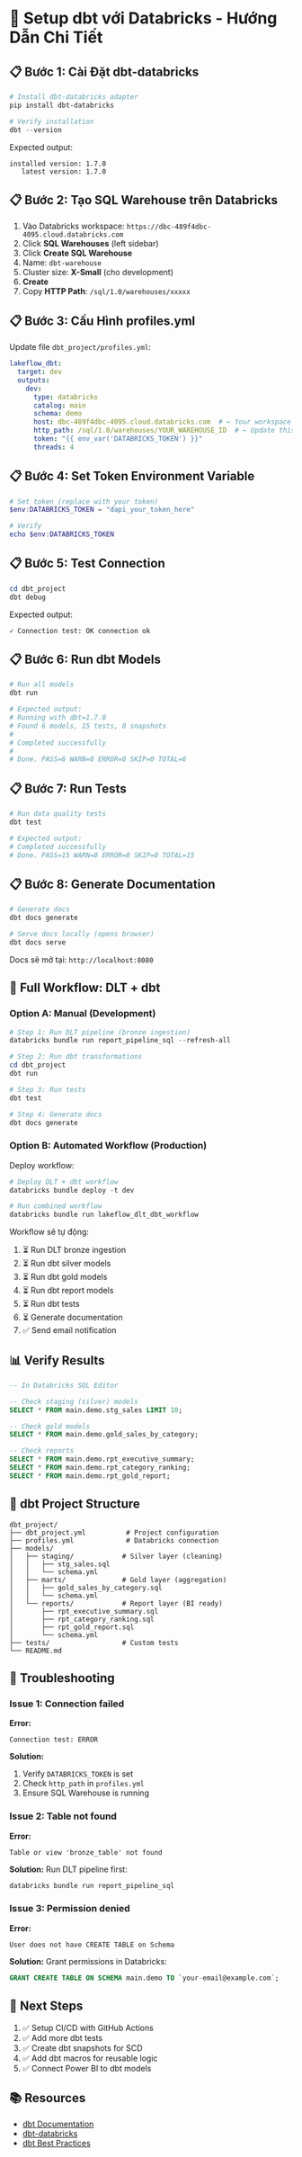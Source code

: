 # 🚀 Setup dbt với Databricks - Hướng Dẫn Chi Tiết

## 📋 Bước 1: Cài Đặt dbt-databricks

```powershell
# Install dbt-databricks adapter
pip install dbt-databricks

# Verify installation
dbt --version
```

Expected output:
```
installed version: 1.7.0
   latest version: 1.7.0
```

## 📋 Bước 2: Tạo SQL Warehouse trên Databricks

1. Vào Databricks workspace: `https://dbc-489f4dbc-4095.cloud.databricks.com`
2. Click **SQL Warehouses** (left sidebar)
3. Click **Create SQL Warehouse**
4. Name: `dbt-warehouse`
5. Cluster size: **X-Small** (cho development)
6. **Create**
7. Copy **HTTP Path**: `/sql/1.0/warehouses/xxxxx`

## 📋 Bước 3: Cấu Hình profiles.yml

Update file `dbt_project/profiles.yml`:

```yaml
lakeflow_dbt:
  target: dev
  outputs:
    dev:
      type: databricks
      catalog: main
      schema: demo
      host: dbc-489f4dbc-4095.cloud.databricks.com  # ← Your workspace
      http_path: /sql/1.0/warehouses/YOUR_WAREHOUSE_ID  # ← Update this
      token: "{{ env_var('DATABRICKS_TOKEN') }}"
      threads: 4
```

## 📋 Bước 4: Set Token Environment Variable

```powershell
# Set token (replace with your token)
$env:DATABRICKS_TOKEN = "dapi_your_token_here"

# Verify
echo $env:DATABRICKS_TOKEN
```

## 📋 Bước 5: Test Connection

```powershell
cd dbt_project
dbt debug
```

Expected output:
```
✓ Connection test: OK connection ok
```

## 📋 Bước 6: Run dbt Models

```powershell
# Run all models
dbt run

# Expected output:
# Running with dbt=1.7.0
# Found 6 models, 15 tests, 0 snapshots
# 
# Completed successfully
# 
# Done. PASS=6 WARN=0 ERROR=0 SKIP=0 TOTAL=6
```

## 📋 Bước 7: Run Tests

```powershell
# Run data quality tests
dbt test

# Expected output:
# Completed successfully
# Done. PASS=15 WARN=0 ERROR=0 SKIP=0 TOTAL=15
```

## 📋 Bước 8: Generate Documentation

```powershell
# Generate docs
dbt docs generate

# Serve docs locally (opens browser)
dbt docs serve
```

Docs sẽ mở tại: `http://localhost:8080`

## 🎯 Full Workflow: DLT + dbt

### Option A: Manual (Development)

```powershell
# Step 1: Run DLT pipeline (bronze ingestion)
databricks bundle run report_pipeline_sql --refresh-all

# Step 2: Run dbt transformations
cd dbt_project
dbt run

# Step 3: Run tests
dbt test

# Step 4: Generate docs
dbt docs generate
```

### Option B: Automated Workflow (Production)

Deploy workflow:

```powershell
# Deploy DLT + dbt workflow
databricks bundle deploy -t dev

# Run combined workflow
databricks bundle run lakeflow_dlt_dbt_workflow
```

Workflow sẽ tự động:
1. ⏳ Run DLT bronze ingestion
2. ⏳ Run dbt silver models
3. ⏳ Run dbt gold models
4. ⏳ Run dbt report models
5. ⏳ Run dbt tests
6. ⏳ Generate documentation
7. ✅ Send email notification

## 📊 Verify Results

```sql
-- In Databricks SQL Editor

-- Check staging (silver) models
SELECT * FROM main.demo.stg_sales LIMIT 10;

-- Check gold models
SELECT * FROM main.demo.gold_sales_by_category;

-- Check reports
SELECT * FROM main.demo.rpt_executive_summary;
SELECT * FROM main.demo.rpt_category_ranking;
SELECT * FROM main.demo.rpt_gold_report;
```

## 🎨 dbt Project Structure

```
dbt_project/
├── dbt_project.yml          # Project configuration
├── profiles.yml             # Databricks connection
├── models/
│   ├── staging/            # Silver layer (cleaning)
│   │   ├── stg_sales.sql
│   │   └── schema.yml
│   ├── marts/              # Gold layer (aggregation)
│   │   ├── gold_sales_by_category.sql
│   │   └── schema.yml
│   └── reports/            # Report layer (BI ready)
│       ├── rpt_executive_summary.sql
│       ├── rpt_category_ranking.sql
│       ├── rpt_gold_report.sql
│       └── schema.yml
├── tests/                  # Custom tests
└── README.md
```

## 🔧 Troubleshooting

### Issue 1: Connection failed

**Error:**
```
Connection test: ERROR
```

**Solution:**
1. Verify `DATABRICKS_TOKEN` is set
2. Check `http_path` in `profiles.yml`
3. Ensure SQL Warehouse is running

### Issue 2: Table not found

**Error:**
```
Table or view 'bronze_table' not found
```

**Solution:**
Run DLT pipeline first:
```powershell
databricks bundle run report_pipeline_sql
```

### Issue 3: Permission denied

**Error:**
```
User does not have CREATE TABLE on Schema
```

**Solution:**
Grant permissions in Databricks:
```sql
GRANT CREATE TABLE ON SCHEMA main.demo TO `your-email@example.com`;
```

## 🎯 Next Steps

1. ✅ Setup CI/CD with GitHub Actions
2. ✅ Add more dbt tests
3. ✅ Create dbt snapshots for SCD
4. ✅ Add dbt macros for reusable logic
5. ✅ Connect Power BI to dbt models

## 📚 Resources

- [dbt Documentation](https://docs.getdbt.com/)
- [dbt-databricks](https://docs.getdbt.com/reference/warehouse-setups/databricks-setup)
- [dbt Best Practices](https://docs.getdbt.com/guides/best-practices)
